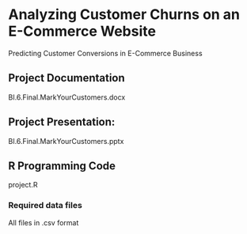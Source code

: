 # Analyzing Customer Churns on an E-Commerce Website
Predicting Customer Conversions in E-Commerce Business

## Project Documentation
BI.6.Final.MarkYourCustomers.docx

## Project Presentation:
BI.6.Final.MarkYourCustomers.pptx

## R Programming Code
project.R
### Required data files
All files in .csv format
